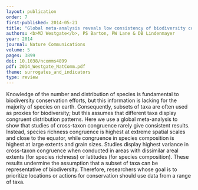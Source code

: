 ```yaml
---
layout: publication
order: 7
first-published: 2014-05-21
title: "Global meta-analysis reveals low consistency of biodiversity congruence relationships."
authors: <b>MJ Westgate</b>, PS Barton, PW Lane & DB Lindenmayer
year: 2014
journal: Nature Communications
volume: 5
pages: 3899
doi: 10.1038/ncomms4899
pdf: 2014_Westgate_NatComm.pdf
theme: surrogates_and_indicators
type: review
---
```

Knowledge of the number and distribution of species is fundamental to biodiversity conservation efforts, but this information is lacking for the majority of species on earth. Consequently, subsets of taxa are often used as proxies for biodiversity; but this assumes that different taxa display congruent distribution patterns. Here we use a global meta-analysis to show that studies of cross-taxon congruence rarely give consistent results. Instead, species richness congruence is highest at extreme spatial scales and close to the equator, while congruence in species composition is highest at large extents and grain sizes. Studies display highest variance in cross-taxon congruence when conducted in areas with dissimilar areal extents (for species richness) or latitudes (for species composition). These results undermine the assumption that a subset of taxa can be representative of biodiversity. Therefore, researchers whose goal is to prioritize locations or actions for conservation should use data from a range of taxa.